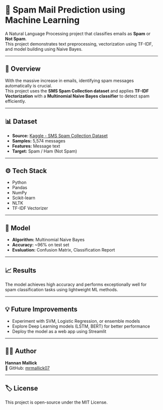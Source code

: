 # 📧 Spam Mail Prediction using Machine Learning

A Natural Language Processing project that classifies emails as **Spam** or **Not Spam**.  
This project demonstrates text preprocessing, vectorization using TF-IDF, and model building using Naive Bayes.

---

## 📘 Overview
With the massive increase in emails, identifying spam messages automatically is crucial.  
This project uses the **SMS Spam Collection dataset** and applies **TF-IDF Vectorization** with a **Multinomial Naive Bayes classifier** to detect spam efficiently.

---

## 📊 Dataset
- **Source:** [Kaggle - SMS Spam Collection Dataset](https://www.kaggle.com/datasets/uciml/sms-spam-collection-dataset)  
- **Samples:** 5,574 messages  
- **Features:** Message text  
- **Target:** Spam / Ham (Not Spam)

---

## ⚙️ Tech Stack
- Python  
- Pandas  
- NumPy  
- Scikit-learn  
- NLTK  
- TF-IDF Vectorizer  

---

## 🚀 Model
- **Algorithm:** Multinomial Naive Bayes  
- **Accuracy:** ~96% on test set  
- **Evaluation:** Confusion Matrix, Classification Report

---

## 📈 Results
The model achieves high accuracy and performs exceptionally well for spam classification tasks using lightweight ML methods.

---

## 💡 Future Improvements
- Experiment with SVM, Logistic Regression, or ensemble models  
- Explore Deep Learning models (LSTM, BERT) for better performance  
- Deploy the model as a web app using Streamlit  

---

## 🧑‍💻 Author
**Hannan Mallick**  
📍 GitHub: [mrmallick07](https://github.com/mrmallick07)

---

## 🏷️ License
This project is open-source under the MIT License.
